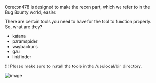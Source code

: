 0xrecon478 is designed to make the recon part, which we refer to in the Bug Bounty world, easier.

There are certain tools you need to have for the tool to function properly. So, what are they?

- katana
- paramspider
- waybackurls
- gau
- linkfinder
  
!!! Please make sure to install the tools in the /usr/local/bin directory.




![image](https://github.com/user-attachments/assets/e7817071-39a8-4e35-a562-93482e582108)
